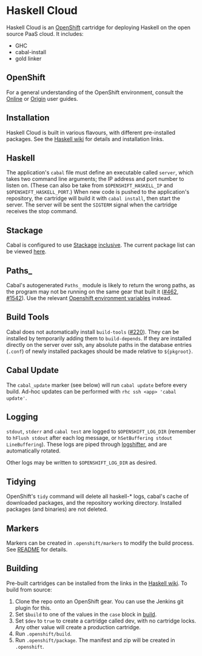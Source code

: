 Haskell Cloud
=============

Haskell Cloud is an [OpenShift](https://www.openshift.com/) cartridge for deploying Haskell on the open source PaaS cloud. It includes:

- GHC
- cabal-install
- gold linker

OpenShift
---------
For a general understanding of the OpenShift environment, consult the [Online](https://access.redhat.com/site/documentation/en-US/OpenShift_Online/2.0/html/User_Guide/) or [Origin](http://openshift.github.io/documentation/oo_user_guide.html) user guides.

Installation
------------
Haskell Cloud is built in various flavours, with different pre-installed packages. See the [Haskell wiki][wiki] for details and installation links.

Haskell
-------
The application's `cabal` file must define an executable called `server`, which takes two command line arguments; the IP address and port number to listen on. (These can also be take from `$OPENSHIFT_HASKELL_IP` and `$OPENSHIFT_HASKELL_PORT`.) When new code is pushed to the application's repository, the cartridge will build it with `cabal install`, then start the server. The server will be sent the `SIGTERM` signal when the cartridge receives the stop command.

Stackage
--------
Cabal is configured to use [Stackage](http://www.stackage.org/) [inclusive](https://github.com/fpco/stackage/wiki/Stackage-Server-FAQ#whats-the-difference-between-inclusive-and-exclusive-snapshots). The current package list can be viewed [here](http://www.stackage.org/alias/fpcomplete/unstable-ghc78-inclusive/metadata).

Paths_
------
Cabal's autogenerated `Paths_` module is likely to return the wrong paths, as the program may not be running on the same gear that built it ([#462](https://github.com/haskell/cabal/issues/462), [#1542](https://github.com/haskell/cabal/issues/1542)). Use the relevant [Openshift environment variables](https://www.openshift.com/page/openshift-environment-variables) instead.

Build Tools
-----------
Cabal does not automatically install `build-tools` ([#220](https://github.com/haskell/cabal/issues/220)). They can be installed by temporarily adding them to `build-depends`. If they are installed directly on the server over ssh, any absolute paths in the database entries (`.conf`) of newly installed packages should be made relative to `${pkgroot}`.

Cabal Update
------------
The `cabal_update` marker (see below) will run `cabal update` before every build. Ad-hoc updates can be performed with `rhc ssh <app> 'cabal update'`.

Logging
-------
`stdout`, `stderr` and `cabal test` are logged to `$OPENSHIFT_LOG_DIR` (remember to `hFlush stdout` after each log message, or `hSetBuffering stdout LineBuffering`). These logs are piped through [logshifter](https://github.com/openshift/origin-server/tree/master/logshifter), and are automatically rotated.

Other logs may be written to `$OPENSHIFT_LOG_DIR` as desired.

Tidying
-------
OpenShift's `tidy` command will delete all haskell-* logs, cabal's cache of downloaded packages, and the repository working directory. Installed packages (and binaries) are not deleted.

Markers
-------
Markers can be created in `.openshift/markers` to modify the build process. See [README](template/.openshift/markers/README) for details.

Building
--------
Pre-built cartridges can be installed from the links in the [Haskell wiki][wiki]. To build from source:

1. Clone the repo onto an OpenShift gear. You can use the Jenkins git plugin for this.
2. Set `$build` to one of the values in the `case` block in [build](.openshift/build).
3. Set `$dev` to `true` to create a cartridge called dev, with no cartridge locks. Any other value will create a production cartridge.
4. Run `.openshift/build`.
5. Run `.openshift/package`. The manifest and zip will be created in `.openshift`.

[wiki]: http://www.haskell.org/haskellwiki/Web/Cloud
